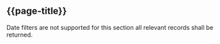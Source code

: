 ## {{page-title}}

Date filters are not supported for this section all relevant records shall be returned.